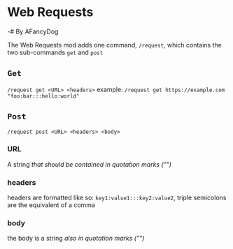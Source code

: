 # Web Requests

-# By AFancyDog

The Web Requests mod adds one command, `/request`, which contains the two sub-commands `get` and `post`

## `Get`

`/request get <URL> <headers>`
example:
`/request get https://example.com "foo:bar:::hello:world"`

## `Post`

`/request post <URL> <headers> <body>`

### URL

A string _that should be contained in quotation marks ("")_

### headers

headers are formatted like so: `key1:value1:::key2:value2`, triple semicolons are the equivalent of a comma

### body

the body is a string _also in quotation marks ("")_
